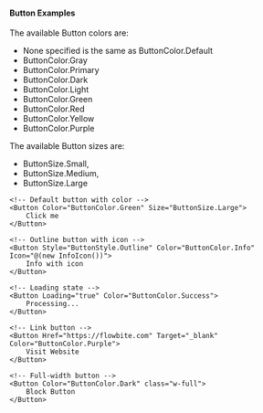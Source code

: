 
#### Button Examples

The available Button colors are:
- None specified is the same as ButtonColor.Default
- ButtonColor.Gray
- ButtonColor.Primary
- ButtonColor.Dark
- ButtonColor.Light
- ButtonColor.Green
- ButtonColor.Red
- ButtonColor.Yellow
- ButtonColor.Purple

The available Button sizes are:
- ButtonSize.Small,
- ButtonSize.Medium,
- ButtonSize.Large

```razor
<!-- Default button with color -->
<Button Color="ButtonColor.Green" Size="ButtonSize.Large">
    Click me
</Button>

<!-- Outline button with icon -->
<Button Style="ButtonStyle.Outline" Color="ButtonColor.Info" Icon="@(new InfoIcon())">
    Info with icon
</Button>

<!-- Loading state -->
<Button Loading="true" Color="ButtonColor.Success">
    Processing...
</Button>

<!-- Link button -->
<Button Href="https://flowbite.com" Target="_blank" Color="ButtonColor.Purple">
    Visit Website
</Button>

<!-- Full-width button -->
<Button Color="ButtonColor.Dark" class="w-full">
    Block Button
</Button>
```
